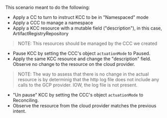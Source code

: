 This scenario meant to do the following:
- Apply a CC to turn to instruct KCC to be in "Namespaced" mode
- Apply a CCC to manage a namespace
- Apply a KCC resource with a mutable field ("description"), in this case, ArtifactRegistryRepository
>  NOTE: This resources should be managed by the CCC we created
- Pause KCC by setting the CCC's object `actuationMode` to Paused.
- Apply the same KCC resource and change the "description" field. Observe no change to the resource on the cloud provider.
> NOTE: The way to assess that there is no change in the actual resource is by determinig that the http log 
> file does not include any calls to the GCP provider. IOW, the log file is not present.
- "Un pause" KCC by setting the CCC's object `actuationMode` to Reconciling.
- Observe the resource from the cloud provider matches the previous intent.
